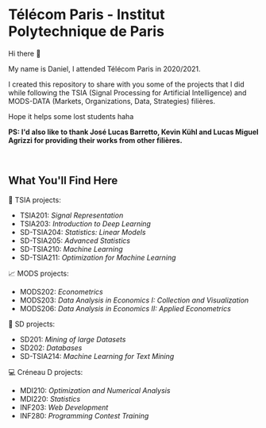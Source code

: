 # Télécom Paris - Institut Polytechnique de Paris

Hi there 👋

My name is Daniel, I attended Télécom Paris in 2020/2021.

I created this repository to share with you some of the projects that I did while following the TSIA (Signal Processing for Artificial Intelligence) and MODS-DATA (Markets, Organizations, Data, Strategies) filières.

Hope it helps some lost students haha

**PS: I'd also like to thank José Lucas Barretto, Kevin Kühl and Lucas Miguel Agrizzi for providing their works from other filières.**

<br>

## What You'll Find Here

🧠 TSIA projects:

- TSIA201: *Signal Representation*
- TSIA203: *Introduction to Deep Learning*
- SD-TSIA204: *Statistics: Linear Models*
- SD-TSIA205: *Advanced Statistics*
- SD-TSIA210: *Machine Learning*
- SD-TSIA211: *Optimization for Machine Learning*

📈 MODS projects:

- MODS202: *Econometrics*
- MODS203: *Data Analysis in Economics I: Collection and Visualization*
- MODS206: *Data Analysis in Economics II: Applied Econometrics*

🎲 SD projects: 

- SD201: *Mining of large Datasets*
- SD202: *Databases*
- SD-TSIA214: *Machine Learning for Text Mining*

💻 Créneau D projects:

- MDI210: *Optimization and Numerical Analysis*
- MDI220: *Statistics*
- INF203: *Web Development*
- INF280: *Programming Contest Training*